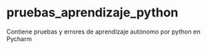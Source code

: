 # pruebas_aprendizaje_python
Contiene pruebas y errores de aprendizaje autónomo por python en Pycharm 
